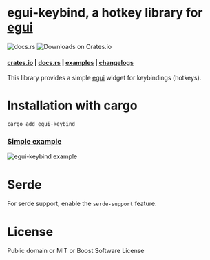 # egui-keybind, a hotkey library for [egui](https://github.com/emilk/egui)

![docs.rs](https://img.shields.io/docsrs/egui-keybind) ![Downloads on Crates.io](https://img.shields.io/crates/d/egui-keybind)

#### [crates.io](https://crates.io/crates/egui-keybind) | [docs.rs](https://docs.rs/egui-keybind) | [examples](https://github.com/zeozeozeo/egui-keybind/tree/master/examples) | [changelogs](https://github.com/zeozeozeo/egui-keybind/blob/master/CHANGELOG.md)


This library provides a simple [egui](https://github.com/emilk/egui) widget for keybindings (hotkeys).

# Installation with cargo

```
cargo add egui-keybind
```

### [Simple example](https://github.com/zeozeozeo/egui-keybind/blob/master/examples/simple.rs)

![egui-keybind example](https://github.com/zeozeozeo/egui-keybind/blob/master/media/egui-keybind.gif?raw=true)

# Serde

For serde support, enable the `serde-support` feature.

# License

Public domain or MIT or Boost Software License
